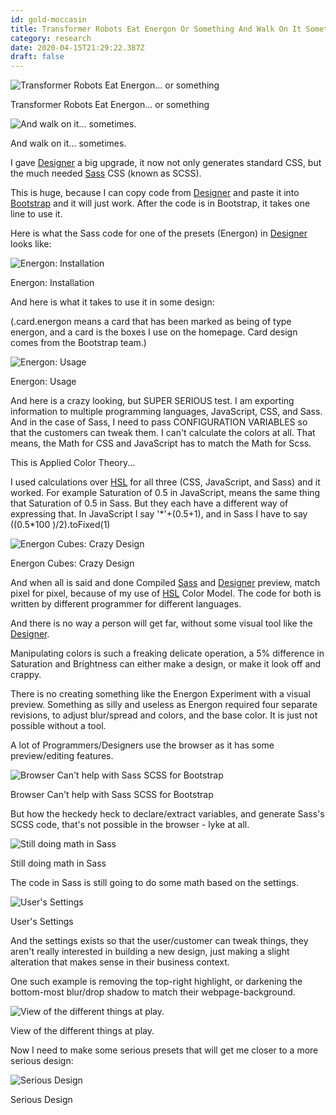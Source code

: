 ```yaml
---
id: gold-moccasin
title: Transformer Robots Eat Energon Or Something And Walk On It Sometimes I Gave Designer A Big Upgrade It Now Not Only G
category: research
date: 2020-04-15T21:29:22.387Z
draft: false
---
```


![Transformer Robots Eat Energon... or something](research/energon1.jpg)

Transformer Robots Eat Energon... or something

![And walk on it... sometimes.](research/energon.jpg)

And walk on it... sometimes.

I gave [Designer][1] a big upgrade, it now not only generates standard CSS, but the much needed [Sass][2] CSS (known as SCSS).

This is huge, because I can copy code from [Designer][3] and paste it into [Bootstrap][4] and it will just work. After the code is in Bootstrap, it takes one line to use it.

Here is what the Sass code for one of the presets (Energon) in [Designer][5] looks like:

![Energon: Installation](research/energon2.png)

Energon: Installation

And here is what it takes to use it in some design:

(.card.energon means a card that has been marked as being of type energon, and a card is the boxes I use on the homepage. Card design comes from the Bootstrap team.)

![Energon: Usage](research/energon1.png)

Energon: Usage

And here is a crazy looking, but SUPER SERIOUS test. I am exporting information to multiple programming languages, JavaScript, CSS, and Sass. And in the case of Sass, I need to pass CONFIGURATION VARIABLES so that the customers can tweak them. I can't calculate the colors at all. That means, the Math for CSS and JavaScript has to match the Math for Scss.

This is Applied Color Theory...

I used calculations over [HSL][6] for all three (CSS, JavaScript, and Sass) and it worked. For example Saturation of 0.5 in JavaScript, means the same thing that Saturation of 0.5 in Sass. But they each have a different way of expressing that. In JavaScript I say '\*'+(0.5+1), and in Sass I have to say ((0.5\*100 )/2).toFixed(1)

![Energon Cubes: Crazy Design](research/energon.png)

Energon Cubes: Crazy Design

And when all is said and done Compiled [Sass][7] and [Designer][8] preview, match pixel for pixel, because of my use of [HSL][9] Color Model. The code for both is written by different programmer for different languages.

And there is no way a person will get far, without some visual tool like the [Designer][10].

Manipulating colors is such a freaking delicate operation, a 5% difference in Saturation and Brightness can either make a design, or make it look off and crappy.

There is no creating something like the Energon Experiment with a visual preview. Something as silly and useless as Energon required four separate revisions, to adjust blur/spread and colors, and the base color. It is just not possible without a tool.

A lot of Programmers/Designers use the browser as it has some preview/editing features.

![Browser Can't help with Sass SCSS for Bootstrap](research/bp.png)

Browser Can't help with Sass SCSS for Bootstrap

But how the heckedy heck to declare/extract variables, and generate Sass's SCSS code, that's not possible in the browser - lyke at all.

![Still doing math in Sass](research/calc.png)

Still doing math in Sass

The code in Sass is still going to do some math based on the settings.

![User's Settings](research/setings.png)

User's Settings

And the settings exists so that the user/customer can tweak things, they aren't really interested in building a new design, just making a slight alteration that makes sense in their business context.

One such example is removing the top-right highlight, or darkening the bottom-most blur/drop shadow to match their webpage-background.

![View of the different things at play.](research/box4.png)

View of the different things at play.

Now I need to make some serious presets that will get me closer to a more serious design:

![Serious Design](research/real.jpg)

Serious Design

[1]: /designer
[2]: https://sass-lang.com
[3]: /designer
[4]: https://getbootstrap.com/
[5]: /designer
[6]: https://www.youtube.com/watch?v=NAw2_NtGNaA
[7]: https://sass-lang.com
[8]: /designer
[9]: https://www.youtube.com/watch?v=NAw2_NtGNaA
[10]: /designer